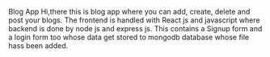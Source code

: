 Blog App
Hi,there this is blog app where you can add, create, delete and post your blogs.
The frontend is handled with React js and javascript where backend is done by node js and express js.
This contains a Signup form and a login form too whose data get stored to mongodb database whose file hass been added.
